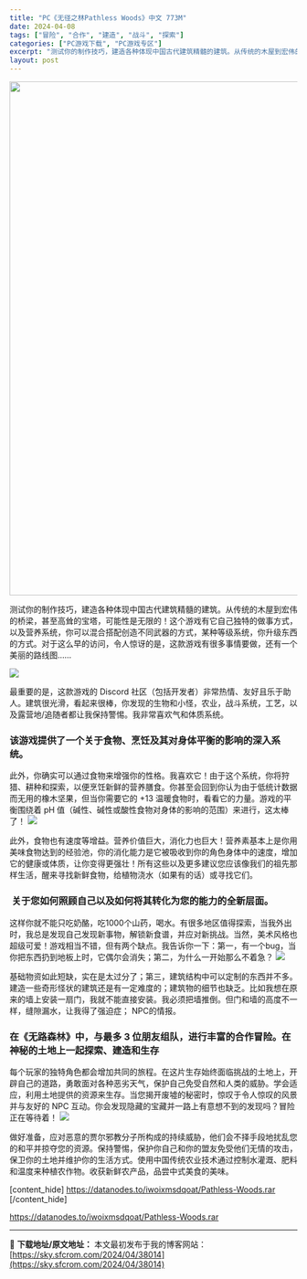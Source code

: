 ```yaml
---
title: "PC《无径之林Pathless Woods》中文 773M"
date: 2024-04-08
tags: ["冒险", "合作", "建造", "战斗", "探索"]
categories: ["PC游戏下载", "PC游戏专区"]
excerpt: "测试你的制作技巧，建造各种体现中国古代建筑精髓的建筑。从传统的木屋到宏伟的桥梁，甚至高耸的宝塔，可能性是无限的！这个游戏有它自己独特的做事方式，以及营养系统，你可以混合搭配创造不同武器的方式，某种等级系统，你升级东西的方式。对于这么早的访问，令人惊讶的是，这款游戏有很多事情要做，还有一个美丽的路线图&hellip;"
layout: post
---
```


<img class="size-full wp-image-38015 aligncenter" src="https://sky.sfcrom.com/wp-content/uploads/2024/04/2024040800505982.webp" alt="" width="600" height="900" />

测试你的制作技巧，建造各种体现中国古代建筑精髓的建筑。从传统的木屋到宏伟的桥梁，甚至高耸的宝塔，可能性是无限的！这个游戏有它自己独特的做事方式，以及营养系统，你可以混合搭配创造不同武器的方式，某种等级系统，你升级东西的方式。对于这么早的访问，令人惊讶的是，这款游戏有很多事情要做，还有一个美丽的路线图……

<img src="https://sky.sfcrom.com/wp-content/uploads/2024/04/20240408091142-672a8.jpeg" />

最重要的是，这款游戏的 Discord 社区（包括开发者）非常热情、友好且乐于助人。建筑很光滑，看起来很棒，你发现的生物和小怪，农业，战斗系统，工艺，以及露营地/追随者都让我保持警惕。我非常喜欢气和体质系统。
<h3>该游戏提供了一个关于食物、烹饪及其对身体平衡的影响的深入系统。</h3>
此外，你确实可以通过食物来增强你的性格。我喜欢它！由于这个系统，你将狩猎、耕种和探索，以便烹饪新鲜的营养膳食。你甚至会回到你认为由于低统计数据而无用的橡木坚果，但当你需要它的 +13 温暖食物时，看看它的力量。游戏的平衡围绕着 pH 值（碱性、碱性或酸性食物对身体的影响的范围）来进行，这太棒了！

<img src="https://sky.sfcrom.com/wp-content/uploads/2024/04/20240408085402-dbc4b.jpeg" />

此外，食物也有速度等增益。营养价值巨大，消化力也巨大！营养素基本上是你用美味食物达到的经验池，你的消化能力是它被吸收到你的角色身体中的速度，增加它的健康或体质，让你变得更强壮！所有这些以及更多建议您应该像我们的祖先那样生活，醒来寻找新鲜食物，给植物浇水（如果有的话）或寻找它们。
<h3> 关于您如何照顾自己以及如何将其转化为您的能力的全新层面。</h3>
这样你就不能只吃奶酪，吃1000个山药，喝水。有很多地区值得探索，当我外出时，我总是发现自己发现新事物，解锁新食谱，并应对新挑战。当然，美术风格也超级可爱！游戏相当不错，但有两个缺点。我告诉你一下：第一，有一个bug，当你把东西扔到地板上时，它偶尔会消失；第二，为什么一开始那么不着急？

<img src="https://sky.sfcrom.com/wp-content/uploads/2024/04/20240408085422-93209.jpeg" />

基础物资如此短缺，实在是太过分了；第三，建筑结构中可以定制的东西并不多。建造一些奇形怪状的建筑还是有一定难度的；建筑物的细节也缺乏。比如我想在原来的墙上安装一扇门，我就不能直接安装。我必须把墙推倒。但门和墙的高度不一样，缝隙漏水，让我得了强迫症； NPC的情报。
<h3>在《无路森林》中，与最多 3 位朋友组队，进行丰富的合作冒险。在神秘的土地上一起探索、建造和生存</h3>
每个玩家的独特角色都会增加共同的旅程。在这片生存始终面临挑战的土地上，开辟自己的道路，勇敢面对各种恶劣天气，保护自己免受自然和人类的威胁。学会适应，利用土地提供的资源来生存。当您揭开废墟的秘密时，惊叹于令人惊叹的风景并与友好的 NPC 互动。你会发现隐藏的宝藏并一路上有意想不到的发现吗？冒险正在等待着！

<img src="https://sky.sfcrom.com/wp-content/uploads/2024/04/20240408085422-d0657.jpeg" />

做好准备，应对恶意的贾尔邪教分子所构成的持续威胁，他们会不择手段地扰乱您的和平并掠夺您的资源。保持警惕，保护你自己和你的盟友免受他们无情的攻击，保卫你的土地并维护你的生活方式。使用中国传统农业技术通过控制水灌溉、肥料和温度来种植农作物。收获新鲜农产品，品尝中式美食的美味。

[content_hide]
https://datanodes.to/iwoixmsdqoat/Pathless-Woods.rar
[/content_hide]

<!--wechatfans start-->
https://datanodes.to/iwoixmsdqoat/Pathless-Woods.rar
<!--wechatfans end-->

---
📖 **下载地址/原文地址：** 本文最初发布于我的博客网站：[https://sky.sfcrom.com/2024/04/38014](https://sky.sfcrom.com/2024/04/38014)
